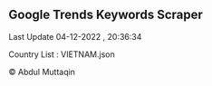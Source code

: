 

## Google Trends Keywords Scraper 
 
Last Update 04-12-2022 , 20:36:34

Country List :
VIETNAM.json



© Abdul Muttaqin 

